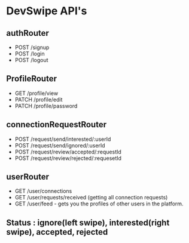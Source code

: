 # DevSwipe API's

## authRouter

- POST /signup
- POST /login
- POST /logout

## ProfileRouter

- GET /profile/view
- PATCH /profile/edit
- PATCH /profile/password

## connectionRequestRouter

- POST /request/send/interested/:userId
- POST /request/send/ignored/:userId
- POST /request/review/accepted/:requestId
- POST /request/review/rejected/:requesetId

## userRouter

- GET /user/connections
- GET /user/requests/received (getting all connection requests)
- GET /user/feed - gets you the profiles of other users in the platform.

## Status : ignore(left swipe), interested(right swipe), accepted, rejected
